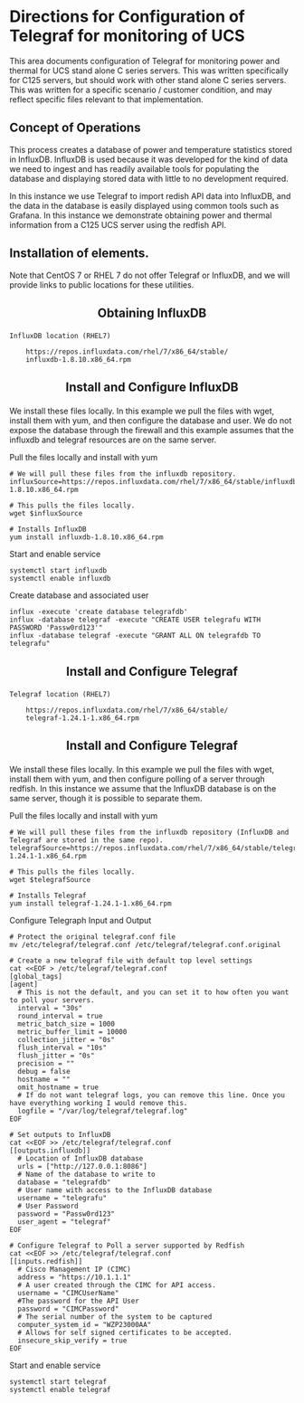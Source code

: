 # Directions for Configuration of Telegraf for monitoring of UCS #
This area documents configuration of Telegraf for monitoring power and thermal for UCS stand alone C series servers. This was written specifically for C125 servers, but should work with other stand alone C series servers. This was written for a specific scenario / customer condition, and may reflect specific files relevant to that implementation. 

## Concept of Operations
This process creates a database of power and temperature statistics stored in InfluxDB. InfluxDB is used because it was developed for the kind of data we need to ingest and has readily available tools for populating the database and displaying stored data with little to no development required. 

In this instance we use Telegraf to import redish API data into InfluxDB, and the data in the database is easily displayed using common tools such as Grafana. In this instance we demonstrate obtaining power and thermal information from a C125 UCS server using the redfish API.

## Installation of elements.
Note that CentOS 7 or RHEL 7 do not offer Telegraf or InfluxDB, and we will provide links to public locations for these utilities. 

## <p align="center">Obtaining InfluxDB</p> ##
    InfluxDB location (RHEL7)
```
    https://repos.influxdata.com/rhel/7/x86_64/stable/
    influxdb-1.8.10.x86_64.rpm
```

## <p align="center">Install and Configure InfluxDB</p> ##
We install these files locally. In this example we pull the files with wget, install them with yum, and then configure the database and user. We do not expose the database through the firewall and this example assumes that the influxdb and telegraf resources are on the same server.

Pull the files locally and install with yum
```
# We will pull these files from the influxdb repository.
influxSource=https://repos.influxdata.com/rhel/7/x86_64/stable/influxdb-1.8.10.x86_64.rpm

# This pulls the files locally. 
wget $influxSource

# Installs InfluxDB
yum install influxdb-1.8.10.x86_64.rpm 
```
Start and enable service
```
systemctl start influxdb
systemctl enable influxdb
```
Create database and associated user
```
influx -execute 'create database telegrafdb'
influx -database telegraf -execute "CREATE USER telegrafu WITH PASSWORD 'Passw0rd123'"
influx -database telegraf -execute "GRANT ALL ON telegrafdb TO telegrafu"
```

## <p align="center">Install and Configure Telegraf</p> ##
    Telegraf location (RHEL7)
```
    https://repos.influxdata.com/rhel/7/x86_64/stable/
    telegraf-1.24.1-1.x86_64.rpm
```
## <p align="center">Install and Configure Telegraf</p> ##
We install these files locally. In this example we pull the files with wget, install them with yum, and then configure polling of a server through redfish. In this instance we assume that the InfluxDB database is on the same server, though it is possible to separate them.

Pull the files locally and install with yum
```
# We will pull these files from the influxdb repository (InfluxDB and Telegraf are stored in the same repo).
telegrafSource=https://repos.influxdata.com/rhel/7/x86_64/stable/telegraf-1.24.1-1.x86_64.rpm

# This pulls the files locally. 
wget $telegrafSource

# Installs Telegraf
yum install telegraf-1.24.1-1.x86_64.rpm
```
Configure Telegraph Input and Output
```
# Protect the original telegraf.conf file
mv /etc/telegraf/telegraf.conf /etc/telegraf/telegraf.conf.original

# Create a new telegraf file with default top level settings
cat <<EOF > /etc/telegraf/telegraf.conf
[global_tags]
[agent]
  # This is not the default, and you can set it to how often you want to poll your servers. 
  interval = "30s"
  round_interval = true
  metric_batch_size = 1000
  metric_buffer_limit = 10000
  collection_jitter = "0s"
  flush_interval = "10s"
  flush_jitter = "0s"
  precision = ""
  debug = false
  hostname = ""
  omit_hostname = true
  # If do not want telegraf logs, you can remove this line. Once you have everything working I would remove this.
  logfile = "/var/log/telegraf/telegraf.log"
EOF

# Set outputs to InfluxDB
cat <<EOF >> /etc/telegraf/telegraf.conf
[[outputs.influxdb]]
  # Location of InfluxDB database
  urls = ["http://127.0.0.1:8086"]
  # Name of the database to write to
  database = "telegrafdb"
  # User name with access to the InfluxDB database
  username = "telegrafu"
  # User Password
  password = "Passw0rd123"
  user_agent = "telegraf"
EOF

# Configure Telegraf to Poll a server supported by Redfish
cat <<EOF >> /etc/telegraf/telegraf.conf
[[inputs.redfish]]
  # Cisco Management IP (CIMC)
  address = "https://10.1.1.1"
  # A user created through the CIMC for API access.
  username = "CIMCUserName"
  #The password for the API User
  password = "CIMCPassword"
  # The serial number of the system to be captured
  computer_system_id = "WZP23000AA"
  # Allows for self signed certificates to be accepted. 
  insecure_skip_verify = true
EOF
```
Start and enable service
```
systemctl start telegraf
systemctl enable telegraf
```





